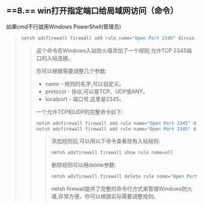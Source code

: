 ## ==8.== win打开指定端口给局域网访问（命令）

如果cmd不行就用Windows PowerShell(管理员)

> ```bash
> netsh advfirewall firewall add rule name="Open Port 2345" dir=in action=allow protocol=TCP localport=2345
> ```
>
> >这个命令在Windows入站防火墙添加了一个规则,允许TCP 2345端口的入站连接。
> >
> >你可以根据需要调整几个参数:
> >
> >- name - 规则的名字,可以自定义。
> >- protocol - 协议,可以是TCP、UDP或ANY。
> >- localport - 端口号,这里是2345。
> >
> >一个允许TCP和UDP的完整命令如下:
> >
> >```bash
> >netsh advfirewall firewall add rule name="Open Port 2345" dir=in action=allow protocol=TCP localport=2345
> >netsh advfirewall firewall add rule name="Open Port 2345" dir=in action=allow protocol=UDP localport=2345
> >```
> >
> >>添加规则后,可以用以下命令查看现有入站规则:
> >>
> >>```bash
> >>netsh advfirewall firewall show rule name=all
> >>```
> >>
> >>删除规则可以用delete参数:
> >>
> >>```bash
> >>netsh advfirewall firewall delete rule name="Open Port 2345"
> >>```
> >>
> >>netsh firewall提供了完整的命令行方式来管理Windows防火墙,非常方便。你可以根据实际需要调整规则。




